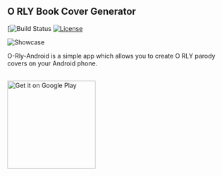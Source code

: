 ## O RLY Book Cover Generator

[![Build Status](XXX)
[![License](https://img.shields.io/badge/license-Apache%202-4EB1BA.svg?style=flat-square)](https://www.apache.org/licenses/LICENSE-2.0.html)

![Showcase](XXX)

O-Rly-Android is a simple app which allows you to create O RLY parody covers on your Android phone.

<br/>
<a href='https://play.google.com/store/apps/details?id=com.pddstudio.orlyandroid'><img alt='Get it on Google Play' src='https://play.google.com/intl/en_us/badges/images/generic/en_badge_web_generic.png' width="200px"/></a>
